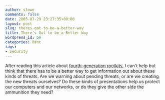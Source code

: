 ```yaml
---
author: slowe
comments: false
date: 2005-07-29 23:27:35+00:00
layout: post
slug: theres-got-to-be-a-better-way
title: There's Got to be a Better Way
wordpress_id: 59
categories: Rant
tags:
- Security
---
```


After reading this article about [fourth-generation rootkits](http://www.eweek.com/article2/0,1759,1841266,00.asp), I can't help but think that there has to be a better way to get information out about these kinds of threats. Are we warning about pending threats, or are we creating the new threats ourselves? Do these kinds of presentations help us protect our computers and our networks, or do they give the other side the ammunition they need?
